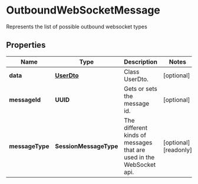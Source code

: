 

# OutboundWebSocketMessage

Represents the list of possible outbound websocket types

## Properties

| Name | Type | Description | Notes |
|------------ | ------------- | ------------- | -------------|
|**data** | [**UserDto**](UserDto.md) | Class UserDto. |  [optional] |
|**messageId** | **UUID** | Gets or sets the message id. |  [optional] |
|**messageType** | **SessionMessageType** | The different kinds of messages that are used in the WebSocket api. |  [optional] [readonly] |



